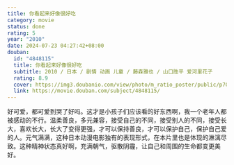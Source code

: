 ```yaml
---
title: 你看起来好像很好吃
category: movie
status: done
rating: 5
year: "2010"
date: 2024-07-23 04:27:42+08:00
douban:
  id: "4848115"
  title: 你看起来好像很好吃
  subtitle: 2010 / 日本 / 剧情 动画 儿童 / 藤森雅也 / 山口胜平 爱河里花子
  rating: 8.9
  cover: https://img3.doubanio.com/view/photo/m_ratio_poster/public/p709670262.jpg
  link: https://movie.douban.com/subject/4848115/
---
```


好可爱，都可爱到哭了好吗。这才是小孩子们应该看的好东西啊，我一个老年人都被感动的不行。温柔善良，多元兼容，接受自己的不同，接受别人的不同，接受长大，喜欢长大，长大了变得更强，才可以保持善良，才可以保护自己，保护自己爱的人。元气满满，这种日本动漫电影独有的表现形式，在本片里也是体现的淋漓尽致。这种精神状态真好啊，充满朝气，驱散阴霾，让自己和周围的生命都变更美好。

